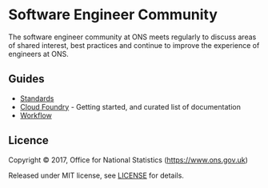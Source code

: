 # Software Engineer Community

The software engineer community at ONS meets regularly to discuss areas of shared
interest, best practices and continue to improve the experience of engineers at ONS.


## Guides

* [Standards](standards/README.md)
* [Cloud Foundry](cloud-foundry/README.md) - Getting started, and curated list of documentation
* [Workflow](workflow/README.md)

## Licence

Copyright ©‎ 2017, Office for National Statistics (https://www.ons.gov.uk)

Released under MIT license, see [LICENSE](LICENSE.md) for details.
